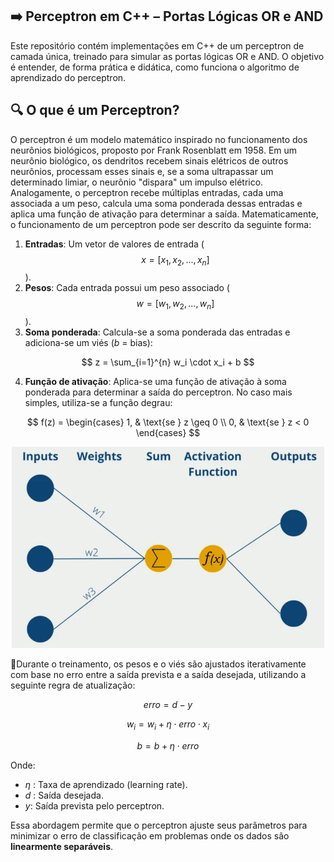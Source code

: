 ## ➡️ Perceptron em C++ – Portas Lógicas OR e AND

Este repositório contém implementações em C++ de um perceptron de camada única, treinado para simular as portas lógicas OR e AND. O objetivo é entender, de forma prática e didática, como funciona o algoritmo de aprendizado do perceptron.

## 🔍 O que é um Perceptron?

O perceptron é um modelo matemático inspirado no funcionamento dos neurônios biológicos, proposto por Frank Rosenblatt em 1958. Em um neurônio biológico, os dendritos recebem sinais elétricos de outros neurônios, processam esses sinais e, se a soma ultrapassar um determinado limiar, o neurônio "dispara" um impulso elétrico. Analogamente, o perceptron recebe múltiplas entradas, cada uma associada a um peso, calcula uma soma ponderada dessas entradas e aplica uma função de ativação para determinar a saída.
Matematicamente, o funcionamento de um perceptron pode ser descrito da seguinte forma:

1. **Entradas**: Um vetor de valores de entrada ($$x = [x_1, x_2, ..., x_n]$$).
2. **Pesos**: Cada entrada possui um peso associado ($$w = [w_1, w_2, ..., w_n]$$).
3. **Soma ponderada**: Calcula-se a soma ponderada das entradas e adiciona-se um viés ($b$ = bias):

$$
z = \sum_{i=1}^{n} w_i \cdot x_i + b
$$


4. **Função de ativação**: Aplica-se uma função de ativação à soma ponderada para determinar a saída do perceptron. No caso mais simples, utiliza-se a função degrau:

$$
f(z) = \begin{cases}
1, & \text{se } z \geq 0 \\
0, & \text{se } z < 0
\end{cases}
$$

<div align="center">
  <img src="images/perceptron.png" alt="Descrição da imagem" width="500"/>
</div>


🔄Durante o treinamento, os pesos e o viés são ajustados iterativamente com base no erro entre a saída prevista e a saída desejada, utilizando a seguinte regra de atualização:

$$
erro = d - y
$$

$$
w_i = w_i + \eta \cdot erro \cdot x_i
$$

$$
b = b + \eta \cdot erro
$$

Onde:
- $\eta$ : Taxa de aprendizado (learning rate).
- $d$ : Saída desejada.
- $y$: Saída prevista pelo perceptron.

Essa abordagem permite que o perceptron ajuste seus parâmetros para minimizar o erro de classificação em problemas onde os dados são **linearmente separáveis**.
